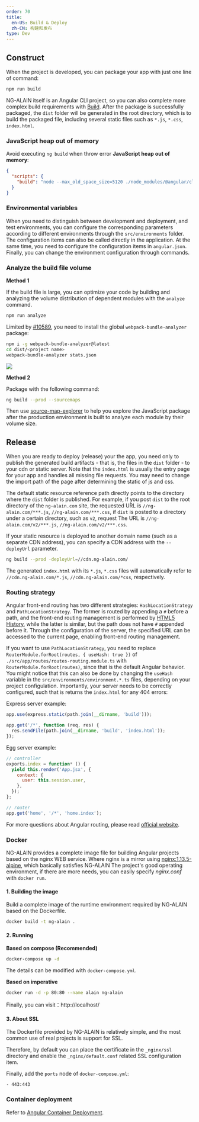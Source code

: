 ```yaml
---
order: 70
title:
  en-US: Build & Deploy
  zh-CN: 构建和发布
type: Dev
---
```


## Construct

When the project is developed, you can package your app with just one line of command:

```bash
npm run build
```

NG-ALAIN itself is an Angular CLI project, so you can also complete more complex build requirements with [Build](https://angular.io/cli/build). After the package is successfully packaged, the `dist` folder will be generated in the root directory, which is to build the packaged file, including several static files such as `*.js`, `*.css`, `index.html`.

### JavaScript heap out of memory

Avoid executing `ng build` when throw error **JavaScript heap out of memory**:

```json
{
  "scripts": {
    "build": "node --max_old_space_size=5120 ./node_modules/@angular/cli/bin/ng build --prod"
  }
}
```

### Environmental variables

When you need to distinguish between development and deployment, and test environments, you can configure the corresponding parameters according to different environments through the `src/environments` folder. The configuration items can also be called directly in the application. At the same time, you need to configure the configuration items in `angular.json`. Finally, you can change the environment configuration through commands.

### Analyze the build file volume

**Method 1**

If the build file is large, you can optimize your code by building and analyzing the volume distribution of dependent modules with the `analyze` command.

```bash
npm run analyze
```

Limited by [#10589](https://github.com/angular/angular-cli/issues/10589), you need to install the global `webpack-bundle-analyzer` package:

```bash
npm i -g webpack-bundle-analyzer@latest
cd dist/<project name>
webpack-bundle-analyzer stats.json
```

![](./assets/screenshot/analyzer.png)

**Method 2**

Package with the following command:

```bash
ng build --prod --sourcemaps
```

Then use [source-map-explorer](https://github.com/danvk/source-map-explorer/blob/master/README.md) to help you explore the JavaScript package after the production environment is built to analyze each module by their volume size.

## Release

When you are ready to deploy (release) your the app, you need only to publish the generated build artifacts - that is, the files in the `dist` folder - to your cdn or static server. Note that the `index.html` is usually the entry page for your app and handles all missing file requests. You may need to change the import path of the page after determining the static of js and css.

The default static resource reference path directly points to the directory where the `dist` folder is published. For example, if you post `dist` to the root directory of the `ng-alain.com` site, the requested URL is `//ng-alain.com/***.js`, `//ng-alain.com/***.css`, if `dist` is posted to a directory under a certain directory, such as `v2`, request The URL is `//ng-alain.com/v2/***.js`, `//ng-alain.com/v2/***.css`.

If your static resource is deployed to another domain name (such as a separate CDN address), you can specify a CDN address with the `--deployUrl` parameter.

```bash
ng build --prod -deployUrl=//cdn.ng-alain.com/
```

The generated `index.html` with its `*.js`, `*.css` files will automatically refer to `//cdn.ng-alain.com/*.js`, `//cdn.ng-alain.com/*css`, respectively.

### Routing strategy

Angular front-end routing has two different strategies: `HashLocationStrategy` and `PathLocationStrategy`. The former is routed by appending a `#` before a path, and the front-end routing management is performed by [HTML5 History](//developer.mozilla.org/en-US/docs/Web/API/History_API), while the latter is similar, but the path does not have `#` appended before it. Through the configuration of the server, the specified URL can be accessed to the current page, enabling front-end routing management.

If you want to use `PathLocationStrategy`, you need to replace `RouterModule.forRoot(routes, { useHash: true })` of `./src/app/routes/routes-routing.module.ts` with `RouterModule.forRoot(routes)`, since that is the default Angular behavior. You might notice that this can also be done by changing the `useHash` variable in the `src/environments/environment.*.ts` files, depending on your project configulation. Importantly, your server needs to be correctly configured, such that is returns the `index.html` for any 404 errors:

Express server example:

```js
app.use(express.static(path.join(__dirname, 'build')));

app.get('/*', function (req, res) {
  res.sendFile(path.join(__dirname, 'build', 'index.html'));
});
```

Egg server example:

```js
// controller
exports.index = function* () {
  yield this.render('App.jsx', {
    context: {
      user: this.session.user,
    },
  });
};

// router
app.get('home', '/*', 'home.index');
```

For more questions about Angular routing, please read [official website](//angular.io/guide/router).

### Docker

NG-ALAIN provides a complete image file for building Angular projects based on the nginx WEB service. Where nginx is a mirror using [nginx:1.13.5-alpine](https://github.com/nginxinc/docker-nginx/blob/master/mainline/alpine/Dockerfile), which basically satisfies NG-ALAIN The project's good operating environment, if there are more needs, you can easily specify *nginx.conf* with `docker run`.

#### 1. Building the image

Build a complete image of the runtime environment required by NG-ALAIN based on the Dockerfile.

```bash
docker build -t ng-alain .
```

#### 2. Running

**Based on compose (Recommended)**

```bash
docker-compose up -d
```

The details can be modified with `docker-compose.yml`.

**Based on imperative**

```bash
docker run -d -p 80:80 --name alain ng-alain
```

Finally, you can visit：http://localhost/

#### 3. About SSL

The Dockerfile provided by NG-ALAIN is relatively simple, and the most common use of real projects is support for SSL.

Therefore, by default you can place the certificate in the `_nginx/ssl` directory and enable the `_nginx/default.conf` related SSL configuration item.

Finally, add the `ports` node of `docker-compose.yml`:

```
- 443:443
```

### Container deployment

Refer to [Angular Container Deployment](https://zhuanlan.zhihu.com/p/35688938).